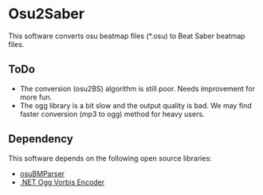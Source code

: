 # Osu2Saber
This software converts osu beatmap files (*.osu) to Beat Saber beatmap files.

## ToDo
* The conversion (osu2BS) algorithm is still poor. Needs improvement for more fun.
* The ogg library is a bit slow and the output quality is bad. We may find faster conversion (mp3 to ogg) method for heavy users.

## Dependency
This software depends on the following open source libraries:
* [osuBMParser](https://github.com/Razacx/osuBMParser)
* [.NET Ogg Vorbis Encoder](https://github.com/SteveLillis/.NET-Ogg-Vorbis-Encoder)